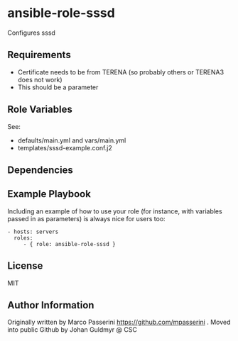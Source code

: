 ansible-role-sssd
=========

Configures sssd

Requirements
------------

 - Certificate needs to be from TERENA (so probably others or TERENA3 does not work)
  - This should be a parameter

Role Variables
--------------

See:
 - defaults/main.yml and vars/main.yml
 - templates/sssd-example.conf.j2

Dependencies
------------


Example Playbook
----------------

Including an example of how to use your role (for instance, with variables passed in as parameters) is always nice for users too:

    - hosts: servers
      roles:
         - { role: ansible-role-sssd }

License
-------

MIT

Author Information
------------------

Originally written by Marco Passerini https://github.com/mpasserini . Moved into public Github by Johan Guldmyr @ CSC
